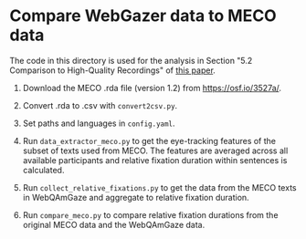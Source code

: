 # Compare WebGazer data to MECO data

The code in this directory is used for the analysis in Section "5.2 Comparison to High-Quality Recordings" of [this paper](https://arxiv.org/abs/2303.17876).

1. Download the MECO .rda file (version 1.2) from https://osf.io/3527a/.

2. Convert .rda to .csv with `convert2csv.py`.

3. Set paths and languages in `config.yaml`.

4. Run `data_extractor_meco.py` to get the eye-tracking features of the subset of texts used from MECO. The features are averaged across all available participants and relative fixation duration within sentences is calculated.

5. Run `collect_relative_fixations.py` to get the data from the MECO texts in WebQAmGaze and aggregate to relative fixation duration.

6. Run `compare_meco.py` to compare relative fixation durations from the original MECO data and the WebQAmGaze data.
